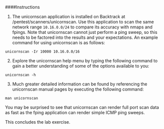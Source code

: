 ####Instructions
1. The unicornscan application is installed on Backtrack at /pentest/scanners/unicornscan. Use this application to scan the same network range `10.16.0.0/24` to compare its accuracy with nmaps and fpings. Note that unicornscan cannot just perform a ping sweep, so this needs to be factored into the results and your expectations. An example command for using unicornscan is as follows:
```
unicornscan -Ir 10000 10.16.0.0/16
```
2. Explore the unicornscan help menu by typing the following command to gain a better understanding of some of the options available to you:
```
unicornscan -h
```
3. Much greater detailed information can be found by referencing the unicornscan manual pages by executing the following command:
```
man unicornscan
```

You may be surprised to see that unicornscan can render full port scan data as fast as the fping application can render simple ICMP ping sweeps.

This concludes the lab exercise.
